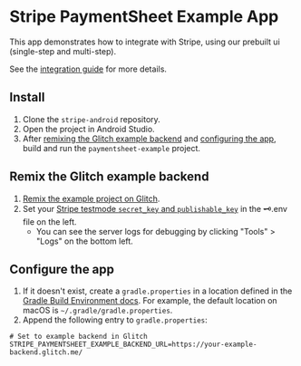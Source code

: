 # Stripe PaymentSheet Example App

This app demonstrates how to integrate with Stripe, using our prebuilt ui (single-step and multi-step).

See the [integration guide](https://stripe.com/docs/payments/accept-a-payment?platform=android) for more details.

## Install
1. Clone the `stripe-android` repository.
2. Open the project in Android Studio.
3. After [remixing the Glitch example backend](#remix-the-glitch-example-backend) and [configuring the app](#configure-the-app), build and run the `paymentsheet-example` project.

## Remix the Glitch example backend
1. [Remix the example project on Glitch](https://glitch.com/edit/#!/remix/stripe-mobile-payment-sheet).
2. Set your [Stripe testmode `secret_key` and `publishable_key`](https://dashboard.stripe.com/test/apikeys) in the 🗝️.env file on the left.
    - You can see the server logs for debugging by clicking "Tools" > "Logs" on the bottom left.

## Configure the app
1. If it doesn't exist, create a `gradle.properties` in a location defined in the
   [Gradle Build Environment docs](https://docs.gradle.org/current/userguide/build_environment.html#sec:gradle_configuration_properties).
   For example, the default location on macOS is `~/.gradle/gradle.properties`.
2. Append the following entry to `gradle.properties`:

```
# Set to example backend in Glitch
STRIPE_PAYMENTSHEET_EXAMPLE_BACKEND_URL=https://your-example-backend.glitch.me/
```

